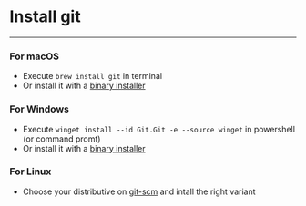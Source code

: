 # Install git

--------------

### For macOS

- Execute `brew install git` in terminal
- Or install it with a [binary installer ](https://git-scm.com/download/mac)

### For Windows

- Execute `winget install --id Git.Git -e --source winget` in powershell (or command promt)
- Or install it with a [binary installer ](https://git-scm.com/download/win)

### For Linux

- Choose your distributive on [git-scm](https://git-scm.com/download/linux) and intall the right variant
